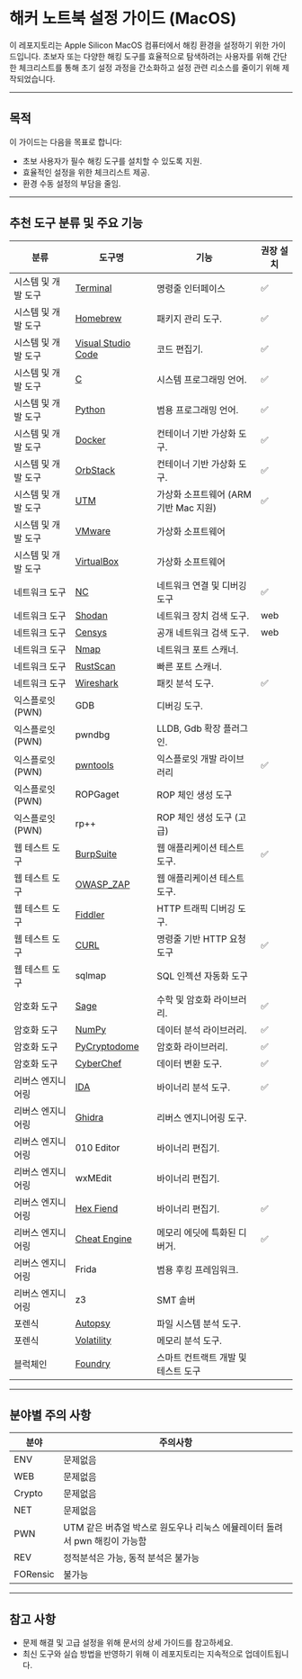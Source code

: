 # 해커 노트북 설정 가이드 (MacOS)

이 레포지토리는 Apple Silicon MacOS 컴퓨터에서 해킹 환경을 설정하기 위한 가이드입니다. 초보자 또는 다양한 해킹 도구를 효율적으로 탐색하려는 사용자를 위해 간단한 체크리스트를 통해 초기 설정 과정을 간소화하고 설정 관련 리소스를 줄이기 위해 제작되었습니다.

---

## 목적
이 가이드는 다음을 목표로 합니다:
- 초보 사용자가 필수 해킹 도구를 설치할 수 있도록 지원.
- 효율적인 설정을 위한 체크리스트 제공.
- 환경 수동 설정의 부담을 줄임.

---

## 추천 도구 분류 및 주요 기능

| 분류               | 도구명            | 기능                              | 권장 설치
|--------------------|------------------|----------------------------|--------------
| 시스템 및 개발 도구    | [Terminal](https://github.com/hspace-io/hacker-notebook-setup/tree/main/MAC/ENV/Terminal.md)            | 명령줄 인터페이스       |✅
| 시스템 및 개발 도구    | [Homebrew](https://github.com/hspace-io/hacker-notebook-setup/tree/main/MAC/ENV/Homebrew.md)         | 패키지 관리 도구.                 |✅
| 시스템 및 개발 도구    | [Visual Studio Code](https://github.com/hspace-io/hacker-notebook-setup/tree/main/MAC/ENV/VSCode.md) | 코드 편집기.                   |✅
| 시스템 및 개발 도구    | [C](https://github.com/hspace-io/hacker-notebook-setup/tree/main/MAC/ENV/C.md)                | 시스템 프로그래밍 언어.           |✅
| 시스템 및 개발 도구    | [Python](https://github.com/hspace-io/hacker-notebook-setup/tree/main/MAC/ENV/Python3.md)           | 범용 프로그래밍 언어.             |✅
| 시스템 및 개발 도구    | [Docker](https://github.com/hspace-io/hacker-notebook-setup/tree/main/MAC/ENV/Docker.md)           | 컨테이너 기반 가상화 도구.        |✅
| 시스템 및 개발 도구    | [OrbStack](https://github.com/hspace-io/hacker-notebook-setup/tree/main/MAC/ENV/OrbStack.md)        | 컨테이너 기반 가상화 도구.        |✅
| 시스템 및 개발 도구    | [UTM](https://github.com/hspace-io/hacker-notebook-setup/tree/main/MAC/ENV/UTM.md)              | 	가상화 소프트웨어 (ARM 기반 Mac 지원)                     |✅
| 시스템 및 개발 도구    | [VMware](https://github.com/hspace-io/hacker-notebook-setup/tree/main/MAC/ENV/VMware.md)           |	가상화 소프트웨어                    |
| 시스템 및 개발 도구    | [VirtualBox](https://github.com/hspace-io/hacker-notebook-setup/tree/main/MAC/ENV/VirtualBox.md)      | 	가상화 소프트웨어         |
| 네트워크 도구         | [NC](https://github.com/hspace-io/hacker-notebook-setup/tree/main/MAC/NET/NetCat.md)               | 	네트워크 연결 및 디버깅 도구                   | ✅
| 네트워크 도구         | [Shodan](https://github.com/hspace-io/hacker-notebook-setup/tree/main/MAC/NET/Shodan.md)           | 네트워크 장치 검색 도구.         | web | 
| 네트워크 도구         | [Censys](https://github.com/hspace-io/hacker-notebook-setup/tree/main/MAC/NET/Censys.md)           | 공개 네트워크 검색 도구.         | web | 
| 네트워크 도구         | [Nmap](https://github.com/hspace-io/hacker-notebook-setup/tree/main/MAC/NET/Nmap.md)             | 네트워크 포트 스캐너.            |
| 네트워크 도구         | [RustScan](https://github.com/hspace-io/hacker-notebook-setup/tree/main/MAC/NET/RustScan.md)         | 빠른 포트 스캐너.               |  
| 네트워크 도구         | [Wireshark](https://github.com/hspace-io/hacker-notebook-setup/tree/main/MAC/NET/Wireshark.md)        | 패킷 분석 도구.                | ✅
| 익스플로잇(PWN)      | GDB              | 디버깅 도구.                   |
| 익스플로잇(PWN)     | pwndbg            | LLDB, Gdb 확장 플러그인.       |
| 익스플로잇(PWN)     | [pwntools](https://github.com/hspace-io/hacker-notebook-setup/tree/main/MAC/PWN/pwntools.md)          | 익스플로잇 개발 라이브러리	           | ✅
| 익스플로잇(PWN)     | ROPGaget          |	ROP 체인 생성 도구                     |
| 익스플로잇(PWN)     | rp++              |ROP 체인 생성 도구 (고급)                      |
| 웹 테스트 도구      | [BurpSuite](https://github.com/hspace-io/hacker-notebook-setup/tree/main/MAC/WEB/BurpSuite.md)       | 웹 애플리케이션 테스트 도구.        |✅
| 웹 테스트 도구      | [OWASP_ZAP](https://github.com/hspace-io/hacker-notebook-setup/tree/main/MAC/WEB/OWASP_ZAP.md)       | 웹 애플리케이션 테스트 도구.        |
| 웹 테스트 도구      | [Fiddler](https://github.com/hspace-io/hacker-notebook-setup/tree/main/MAC/WEB/Fiddler.md)            | HTTP 트래픽 디버깅 도구.          |
| 웹 테스트 도구      | [CURL](https://github.com/hspace-io/hacker-notebook-setup/tree/main/MAC/WEB/CURL.md)             | 명령줄 기반 HTTP 요청 도구           |✅
| 웹 테스트 도구      | sqlmap           | 	SQL 인젝션 자동화 도구              |
| 암호화 도구         | [Sage](https://github.com/hspace-io/hacker-notebook-setup/tree/main/MAC/Crypto/Sage.md)             | 수학 및 암호화 라이브러리.        | ✅
| 암호화 도구         | [NumPy](https://github.com/hspace-io/hacker-notebook-setup/tree/main/MAC/Crypto/NumPy.md)            | 데이터 분석 라이브러리.           | ✅
| 암호화 도구         | [PyCryptodome](https://github.com/hspace-io/hacker-notebook-setup/tree/main/MAC/Crypto/PyCryptodome.md)     | 암호화 라이브러리.               | ✅
| 암호화 도구         | [CyberChef](https://github.com/hspace-io/hacker-notebook-setup/tree/main/MAC/Crypto/CyberChef.md)        | 데이터 변환 도구.               |✅
| 리버스 엔지니어링    | [IDA](https://github.com/hspace-io/hacker-notebook-setup/tree/main/MAC/REV/IDA.md)              | 바이너리 분석 도구.                | ✅
| 리버스 엔지니어링    | [Ghidra](https://github.com/hspace-io/hacker-notebook-setup/tree/main/MAC/REV/Ghidra.md)           | 리버스 엔지니어링 도구.             |
| 리버스 엔지니어링    | 010 Editor       | 바이너리 편집기.                  | 
| 리버스 엔지니어링    | wxMEdit          | 바이너리 편집기.                  | 
| 리버스 엔지니어링    | [Hex Fiend](https://github.com/hspace-io/hacker-notebook-setup/tree/main/MAC/REV/CheatEngine.md)        | 바이너리 편집기.                  | ✅
| 리버스 엔지니어링    | [Cheat Engine](https://github.com/hspace-io/hacker-notebook-setup/tree/main/MAC/REV/HexFiend.md)     | 메모리 에딧에 특화된 디버거.         | ✅
| 리버스 엔지니어링    | Frida            | 범용 후킹 프레임워크.               | 
| 리버스 엔지니어링    | z3               | SMT 솔버	                         |  
| 포렌식             | [Autopsy](https://github.com/hspace-io/hacker-notebook-setup/tree/main/MAC/Forensic/Autopsy.md)          | 파일 시스템 분석 도구.                     |
| 포렌식             | [Volatility](https://github.com/hspace-io/hacker-notebook-setup/tree/main/MAC/Forensic/Volatility.md)       | 메모리 분석 도구.                         |
| 블럭체인            | [Foundry](https://github.com/hspace-io/hacker-notebook-setup/tree/main/MAC/Blockchain/foundry.md) | 스마트 컨트랙트 개발 및 테스트 도구                                    | 
---
## 분야별 주의 사항
| 분야     | 주의사항            
|---------|------------------
| ENV     | 문제없음
| WEB     | 문제없음
| Crypto  | 문제없음
| NET     | 문제없음
| PWN     | UTM 같은 버츄얼 박스로 원도우나 리눅스 에뮬레이터 돌려서 pwn 해킹이 가능함
| REV     | 정적분석은 가능, 동적 분석은 불가능
| FORensic| 불가능
---

## 참고 사항
- 문제 해결 및 고급 설정을 위해 문서의 상세 가이드를 참고하세요.
- 최신 도구와 실습 방법을 반영하기 위해 이 레포지토리는 지속적으로 업데이트됩니다.
